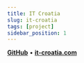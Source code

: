 ```yaml
---
title: IT Croatia
slug: it-croatia
tags: [project]
sidebar_position: 1
---
```


[**GitHub**](https://github.com/stefanicjuraj/it-croatia) • [**it-croatia.com**](https://it-croatia.com)
